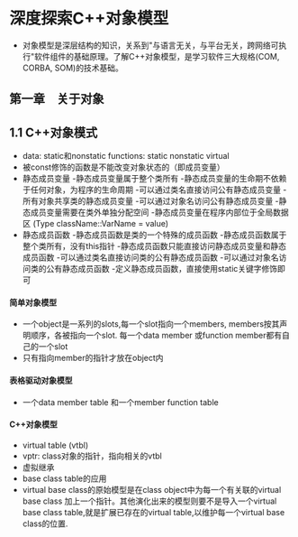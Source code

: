 # 深度探索C++对象模型

- 对象模型是深层结构的知识，关系到"与语言无关，与平台无关，跨网络可执行"软件组件的基础原理。了解C++对象模型，是学习软件三大规格(COM, CORBA, SOM)的技术基础。

## 第一章　关于对象

## 1.1 C++对象模式

- data: static和nonstatic     functions: static nonstatic  virtual
- 被const修饰的函数是不能改变对象状态的（即成员变量）
- 静态成员变量 -静态成员变量属于整个类所有
      -静态成员变量的生命期不依赖于任何对象，为程序的生命周期
      -可以通过类名直接访问公有静态成员变量
      -所有对象共享类的静态成员变量
      -可以通过对象名访问公有静态成员变量
      -静态成员变量需要在类外单独分配空间
      -静态成员变量在程序内部位于全局数据区 (Type className::VarName = value)
- 静态成员函数
      -静态成员函数是类的一个特殊的成员函数
      -静态成员函数属于整个类所有，没有this指针
      -静态成员函数只能直接访问静态成员变量和静态成员函数
      -可以通过类名直接访问类的公有静态成员函数
      -可以通过对象名访问类的公有静态成员函数
      -定义静态成员函数，直接使用static关键字修饰即可

#### 简单对象模型

- 一个object是一系列的slots,每一个slot指向一个members, members按其声明顺序，各被指向一个slot. 每一个data member 或function member都有自己的一个slot
- 只有指向member的指针才放在object内

#### 表格驱动对象模型

- 一个data member table 和一个member function table

#### C++对象模型

- virtual table (vtbl)
- vptr:  class对象的指针，指向相关的vtbl
- 虚拟继承
- base class table的应用
- virtual base class的原始模型是在class object中为每一个有关联的virtual base class 加上一个指针。其他演化出来的模型则要不是导入一个virtual base class table,就是扩展已存在的virtual table,以维护每一个virtual base class的位置.





